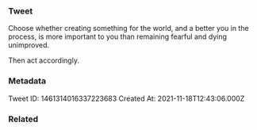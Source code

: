 ### Tweet
Choose whether creating something for the world, and a better you in the process, is more important to you than remaining fearful and dying unimproved.

Then act accordingly.

### Metadata
Tweet ID: 1461314016337223683
Created At: 2021-11-18T12:43:06.000Z

### Related

